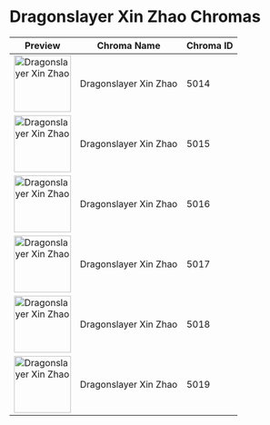 # Dragonslayer Xin Zhao Chromas

| Preview | Chroma Name | Chroma ID |
|---|---|---|
| <img src='https://raw.communitydragon.org/latest/plugins/rcp-be-lol-game-data/global/default/v1/champion-chroma-images/5/5014.png' alt='Dragonslayer Xin Zhao' width='100'> | Dragonslayer Xin Zhao | 5014 |
| <img src='https://raw.communitydragon.org/latest/plugins/rcp-be-lol-game-data/global/default/v1/champion-chroma-images/5/5015.png' alt='Dragonslayer Xin Zhao' width='100'> | Dragonslayer Xin Zhao | 5015 |
| <img src='https://raw.communitydragon.org/latest/plugins/rcp-be-lol-game-data/global/default/v1/champion-chroma-images/5/5016.png' alt='Dragonslayer Xin Zhao' width='100'> | Dragonslayer Xin Zhao | 5016 |
| <img src='https://raw.communitydragon.org/latest/plugins/rcp-be-lol-game-data/global/default/v1/champion-chroma-images/5/5017.png' alt='Dragonslayer Xin Zhao' width='100'> | Dragonslayer Xin Zhao | 5017 |
| <img src='https://raw.communitydragon.org/latest/plugins/rcp-be-lol-game-data/global/default/v1/champion-chroma-images/5/5018.png' alt='Dragonslayer Xin Zhao' width='100'> | Dragonslayer Xin Zhao | 5018 |
| <img src='https://raw.communitydragon.org/latest/plugins/rcp-be-lol-game-data/global/default/v1/champion-chroma-images/5/5019.png' alt='Dragonslayer Xin Zhao' width='100'> | Dragonslayer Xin Zhao | 5019 |
